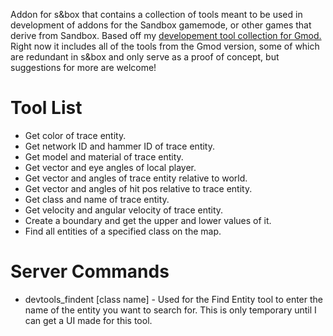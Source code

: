 Addon for s&box that contains a collection of tools meant to be used in development of addons for the Sandbox gamemode, or other games that derive from Sandbox.  Based off my [developement tool collection for Gmod.](https://github.com/LambdaGaming/devtools) Right now it includes all of the tools from the Gmod version, some of which are redundant in s&box and only serve as a proof of concept, but suggestions for more are welcome!

# Tool List
- Get color of trace entity.
- Get network ID and hammer ID of trace entity.
- Get model and material of trace entity.
- Get vector and eye angles of local player.
- Get vector and angles of trace entity relative to world.
- Get vector and angles of hit pos relative to trace entity.
- Get class and name of trace entity.
- Get velocity and angular velocity of trace entity.
- Create a boundary and get the upper and lower values of it.
- Find all entities of a specified class on the map.

# Server Commands
- devtools_findent [class name] - Used for the Find Entity tool to enter the name of the entity you want to search for. This is only temporary until I can get a UI made for this tool.
